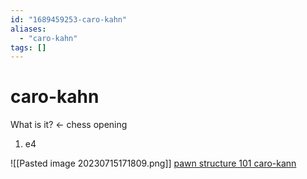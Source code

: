 ```yaml
---
id: "1689459253-caro-kahn"
aliases:
  - "caro-kahn"
tags: []
---
```


# caro-kahn

What is it? <- chess opening
1. e4

![[Pasted image 20230715171809.png]]
[pawn structure 101 caro-kann](https://simplifychess.com/pawn-structures/pawn-structure-101-caro-formation/index.html)

##
